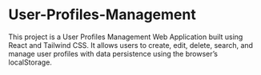 # User-Profiles-Management
This project is a User Profiles Management Web Application built using React and Tailwind CSS. It allows users to create, edit, delete, search, and manage user profiles with data persistence using the browser’s localStorage.
